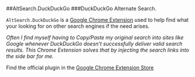 ##AltSearch.DuckDuckGo
###DuckDuckGo Alternate Search.

`AltSearch.DuckDuckGo` is a [Google Chrome Extension][1] used to help find what your looking for on other search engines if the need arises.

*Often I find myself having to Copy/Paste my original search into sites like Google whenever DuckDuckGo doesn't successfully deliver valid search results. This Chrome Extension solves that by injecting the search links into the side bar for me.*

Find the official plugin in the [Google Chrome Extension Store][2]

 [2]: https://chrome.google.com/webstore/category/extensions
 [1]: https://chrome.google.com/webstore/detail/duckduckgo-alternate-sear/ohkobpkfmgnjndhehkeajclfpofcecnj